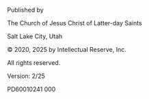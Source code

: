 Published by

The Church of Jesus Christ of Latter-day Saints

Salt Lake City, Utah

© 2020, 2025 by Intellectual Reserve, Inc.

All rights reserved.

Version: 2/25

PD60010241 000